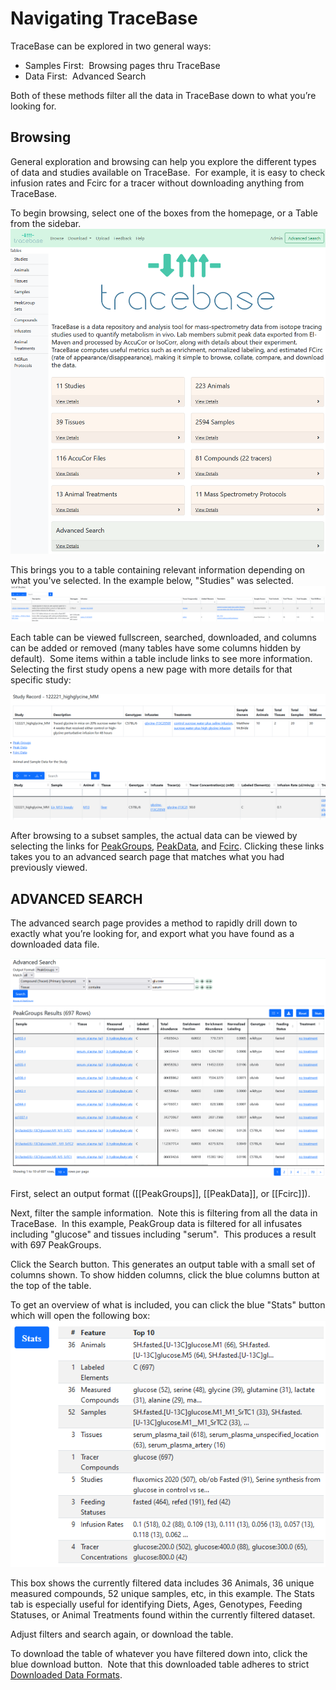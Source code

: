 # Navigating TraceBase

TraceBase can be explored in two general ways:

- Samples First:  Browsing pages thru TraceBase
- Data First:  Advanced Search

Both of these methods filter all the data in TraceBase down to what you’re
looking for.

## Browsing

General exploration and browsing can help you explore the different types of
data and studies available on TraceBase.  For example, it is easy to check
infusion rates and Fcirc for a tracer without downloading anything from
TraceBase.

To begin browsing, select one of the boxes from the homepage, or a Table from
the sidebar. ![TraceBase Homepage](../Attachments/Snapshot%20Homepage.png)

This brings you to a table containing relevant information depending on what
you've selected. In the example below, "Studies" was selected.
![Studies table in TraceBase](../Attachments/Snapshot%20Studies%20Table.png)

Each table can be viewed fullscreen, searched, downloaded, and columns can be
added or removed (many tables have some columns hidden by default).  Some items
within a table include links to see more information.  Selecting the first
study opens a new page with more details for that specific study:

![Study record in TraceBase](../Attachments/Study%20Record%20Screenshot.png)

After browsing to a subset samples, the actual data can be viewed by selecting
the links for [PeakGroups](../Types%20of%20Data%20Output/PeakGroups.md),
[PeakData](../Types%20of%20Data%20Output/PeakData.md), and
[Fcirc](../Types%20of%20Data%20Output/Fcirc.md).  Clicking these links takes
you to an advanced search page that matches what you had previously viewed.

## ADVANCED SEARCH

The advanced search page provides a method to rapidly drill down to exactly
what you’re looking for, and export what you have found as a downloaded data
file.

![Advanced search form in TraceBase](../Attachments/Snapshot%20Advanced%20Search.png)

First, select an output format ([[PeakGroups]], [[PeakData]], or [[Fcirc]]).

Next, filter the sample information.  Note this is filtering from all the data
in TraceBase.  In this example, PeakGroup data is filtered for all infusates
including "glucose" and tissues including "serum".  This produces a result with
697 PeakGroups.

Click the Search button.  This generates an output table with a small set of
columns shown.  To show hidden columns, click the blue columns button at the
top of the table.

To get an overview of what is included, you can click the blue "Stats" button
which will open the following box:
![Summary statistics for advanced search results in TraceBase](../Attachments/Snapshot%20Advanced%20Search%20Stats%20Pane.png)

This box shows the currently filtered data includes 36 Animals, 36 unique
measured compounds, 52 unique samples, etc, in this example.  The Stats tab is
especially useful for identifying Diets, Ages, Genotypes, Feeding Statuses, or
Animal Treatments found within the currently filtered dataset.

Adjust filters and search again, or download the table.

To download the table of whatever you have filtered down into, click the blue
download button.  Note that this downloaded table adheres to strict [Downloaded
Data Formats](../Types%20of%20Data%20Output/Downloaded%20Data%20Formats.md).
